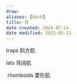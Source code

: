 ```yaml
---
draw:
aliases: [back]
title: 背
date created: 2024-07-14
date modified: 2025-05-11
---
```


traps 斜方肌

lats 背阔肌

 rhomboids 菱形肌
